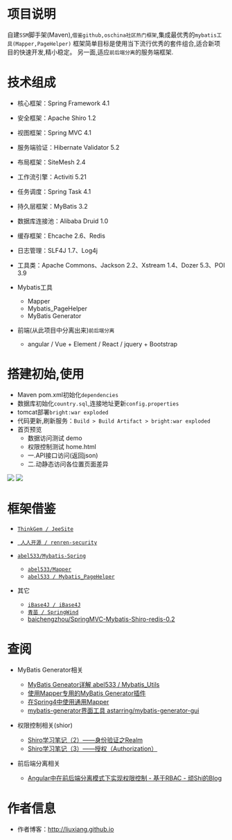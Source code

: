 # 项目说明
自建`SSM`脚手架(Maven),`借鉴github,oschina社区热门框架`,集成最优秀的`mybatis工具(Mapper,PageHelper)`
框架简单目标是使用当下流行优秀的套件组合,适合新项目的快速开发,精小稳定。
另一面,适应`前后端分离`的服务端框架.

# 技术组成
- 核心框架：Spring Framework 4.1
- 安全框架：Apache Shiro 1.2
- 视图框架：Spring MVC 4.1
- 服务端验证：Hibernate Validator 5.2
- 布局框架：SiteMesh 2.4
- 工作流引擎：Activiti 5.21
- 任务调度：Spring Task 4.1
- 持久层框架：MyBatis 3.2
- 数据库连接池：Alibaba Druid 1.0
- 缓存框架：Ehcache 2.6、Redis
- 日志管理：SLF4J 1.7、Log4j
- 工具类：Apache Commons、Jackson 2.2、Xstream 1.4、Dozer 5.3、POI 3.9

- Mybatis工具
    - Mapper
    - Mybatis_PageHelper
    - MyBatis Generator

- 前端(从此项目中分离出来)`前后端分离`
    - angular / Vue + Element / React / jquery + Bootstrap
    
# 搭建初始,使用
- Maven pom.xml初始化`dependencies`
- 数据库初始化`country.sql`,连接地址更新`config.properties`
- tomcat部署`bright:war exploded`
- 代码更新,刷新服务：`Build > Build Artifact > bright:war exploded`
- 首页预览
    - 数据访问测试 demo
    - 权限控制测试 home.html
    - 一.API接口访问(返回json)
    - 二.动静态访问各位置页面差异

![](http://7xnbs3.com1.z0.glb.clouddn.com/17-3-10/93450546-file_1489145987589_11b12.png)
![](http://7xnbs3.com1.z0.glb.clouddn.com/17-3-10/54366383-file_1489145789988_15fb7.png)

# 框架借鉴
- [`ThinkGem / JeeSite`](https://git.oschina.net/thinkgem/jeesite)
- [` 人人开源 / renren-security`](https://git.oschina.net/babaio/renren-security)
- [`abel533/Mybatis-Spring`](https://github.com/abel533/Mybatis-Spring)
    - [`abel533/Mapper`](https://github.com/abel533/Mapper)
    - [`abel533 / Mybatis_PageHelper`](http://git.oschina.net/free/Mybatis_PageHelper)

- 其它
    - [`iBase4J / iBase4J`](https://git.oschina.net/iBase4J/iBase4J)
    - [`青苗 / SpringWind`](https://git.oschina.net/juapk/SpringWind)
    - [baichengzhou/SpringMVC-Mybatis-Shiro-redis-0.2](https://github.com/baichengzhou/SpringMVC-Mybatis-Shiro-redis-0.2)
    
# 查阅
- MyBatis Generator相关
    - [MyBatis Geneator详解 abel533 / Mybatis_Utils](http://git.oschina.net/free/Mybatis_Utils/blob/master/MybatisGeneator/MybatisGeneator.md)
    - [使用Mapper专用的MyBatis Generator插件](http://git.oschina.net/free/Mapper/blob/master/wiki/mapper3/7.UseMBG.md)
    - [在Spring4中使用通用Mapper](http://git.oschina.net/free/Mapper2/blob/master/wiki/mapper/4.Spring4.md)
    - [mybatis-generator界面工具 astarring/mybatis-generator-gui](https://github.com/astarring/mybatis-generator-gui)

- 权限控制相关(shior)
    - [Shiro学习笔记（2）——身份验证之Realm](http://blog.csdn.net/u010837612/article/details/46053249)
    - [Shiro学习笔记（3）——授权（Authorization）](http://blog.csdn.net/u010837612/article/details/46126157)

- 前后端分离相关
    - [Angular中在前后端分离模式下实现权限控制 - 基于RBAC - 顽Shi的Blog](https://my.oschina.net/blogshi/blog/300595)

# 作者信息
- 作者博客：http://liuxiang.github.io
